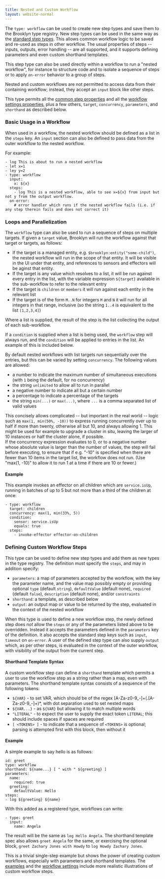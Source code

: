 ```yaml
---
title: Nested and Custom Workflow
layout: website-normal
---
```


The `type: workflow` can be used to create new step types and save them to the Brooklyn type registry.
New step types can be used in the same way as the [standard step types](steps/).
This allows common workflow logic to be saved and re-used as steps in other workflow.
The usual properties of steps -- inputs, outputs, error handling -- are all supported,
and it supports defining parameters and even custom shorthand templates.

This step type can also be used directly within a workflow to run a "nested workflow",
for instance to structure code and to isolate a sequence of steps
or to apply `on-error` behavior to a group of steps.

Nested and custom workflows are not permitted to access data from their containing workflow;
instead, they accept an `input` block like other steps.

This type permits all the [common step properties](common.md) and all the [workflow settings properties](settings.md),
plus a few others, `target`, `concurrency`, `parameters`, and `shorthand` as described below.


### Basic Usage in a Workflow

When used in a workflow, the nested workflow should be defined as a list in the `steps` key.
An `input` section can also be defined to pass data from the outer workflow to the nested workflow.

For example:

```
- log This is about to run a nested workflow
- let x=1
- ley y=2
- type: workflow
  input:
    x: ${x}
  steps:
    - log This is a nested workflow, able to see x=${x} from input but not y from the output workflow.
  on-error:
    # error handler which runs if the nested workflow fails (i.e. if any step therein fails and does not correct it) 
```

### Loops and Parallelization

The `workflow` type can also be used to run a sequence of steps on multiple targets.
If given a `target` value, Brooklyn will run the workflow against that target or targets,
as follows:

* If the target is a managed entity, e.g. `$brooklyn:entity("some-child")`, the nested workflow
  will run in the scope of that entity. It will be visible in the UI under that entity,
  and references to sensors and effectors will be aginst that entity.
* If the target is any value which resolves to a list, it will be run against every entry in the list,
  with the variable expression `${target}` available in the sub-workflow to refer to the relevant entry
* If the target is `children` or `members` it will run against each entity in the relevant list
* If the target is of the form `M..N` for integers `M` and `N` it will run for all integers in that range,
  inclusive (so the string `1..4` is equivalent to the list `[1,2,3,4]`)

Where a list is supplied, the result of the step is the list collecting the output of each sub-workflow.

If a `condition` is supplied when a list is being used, the `workflow` step will always run,
and the `condition` will be applied to entries in the list.
An example of this is included below.

By default nested workflows with list targets run sequentially over the entries,
but this can be varied by setting `concurrency`.
The following values are allowed:

* a number to indicate the maximum number of simultaneous executions (with `1` being the default, for no concurrency)
* the string `unlimited` to allow all to run in parallel
* a negative number to indicate all but a certain number
* a percentage to indicate a percentage of the targets
* the string `min(...)` or `max(...)`, where `...` is a comma separated list of valid values

This concisely allows complicated -- but important in the real world -- logic such as 
`max(1, min(50%, -10))` to express running concurrently over up to half if more than twenty, otherwise all but 10, 
and always allowing 1.
This might be used for example to upgrade a cluster in situ, leaving the larger of 10 instances or half the cluster alone, if possible.  
If the concurrency expression evaluates to 0, or to a negative number whose absolute value is larger than the number of values, the step will fail before executing, to ensure that if e.g. "-10" is specified when there are fewer than 10 items in the target list, the workflow does not run.  (Use "max(1, -10)" to allow it to run 1 at a time if there are 10 or fewer.)

#### Example

This example invokes an effector on all children which are `service.isUp`,
running in batches of up to 5 but not more than a third of the children at once:

```
- type: workflow
  target: children
  concurrency: max(1, min(33%, 5))
  condition:
    sensor: service.isUp
    equals: true
  steps:
    - invoke-effector effector-on-children
```


### Defining Custom Workflow Steps

This type can be used to define new step types and add them as new types in the type registry.
The definition must specify the `steps`, and may in addition specify:

* `parameters`: a map of parameters accepted by the workflow, with the key the parameter name,
  and the value map possibly empty or providing optional `type` (default `string`), `defaultValue` (default none),
  `required` (default `false`), `description` (default none), and/or `constraints`
* `shorthand`: a template, as described below
* `output`: an output map or value to be returned by the step, evaluated in the context of the nested workflow

When this type is used to define a new workflow step, the newly defined step does _not_ allow the
`steps` or any of the parameters listed above to be overridden.
Instead it accepts the parameters defined in the `parameters` key of the definition.
It also accepts the standard step keys such as `input`, `timeout` on `on-error`.
A user of the defined step type can also supply `output` which, as per other steps,
is evaluated in the context of the outer workflow, with visibility of the output from the current step.


#### Shorthand Template Syntax

A custom workflow step can define a `shorthand` template which permits a user
to use the workflow step as a string rather than a map, even with parameters.
The shorthand template syntax consists of a sequence of the following tokens:

* `${VAR}` - to set VAR, which should be of the regex [A-Za-z0-9_-]+(\.[A-Za-z0-9_-]+)*, 
  with dot separation used to set nested maps
* `${VAR...}` - as `${VAR}` but allowing it to match multiple words
* `"LITERAL"` - to expect the user to supply the exact token `LITERAL`;
  this should include spaces if spaces are required
* `[ <TOKENS> ]` - to indicate that a sequence of `<TOKENS>` is optional; 
  parsing is attempted first with this block, then without it

#### Example

A simple example to say hello is as follows:

```
id: greet
type: workflow
shorthand: ${name...} [ " with " ${greeting} ]
parameters:
  name:
    required: true
  greeting:
    defaultValue: Hello
steps:
- log ${greeting} ${name}
```

With this added as a registered type, workflows can write:

```
- type: greet
  input:
    name: Angela
```

The result will be the same as `log Hello Angela`.
The shorthand template spec also allows `greet Angela` for the same,
or exercising the optional block, `greet Zachary Jones with Howdy` to `log Howdy Zachary Jones`.

This is a trivial single-step example but shows the power of creating custom workflows,
especially with parameters and shorthand templates.
The [examples](examples/) and the [workflow settings](settings.md) include more realistic
illustrations of custom workflow steps.

